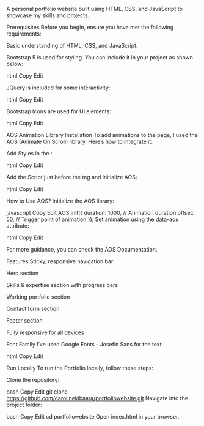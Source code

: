 A personal portfolio website built using HTML, CSS, and JavaScript to showcase my skills and projects.

Prerequisites
Before you begin, ensure you have met the following requirements:

Basic understanding of HTML, CSS, and JavaScript.

Bootstrap 5 is used for styling. You can include it in your project as shown below:

html
Copy
Edit
<!-- Bootstrap 5 CSS CDN Link -->
<link href="https://cdn.jsdelivr.net/npm/bootstrap@5.2.3/dist/css/bootstrap.min.css" rel="stylesheet" />
<!-- Bootstrap JavaScript CDN Link -->
<script src="https://cdn.jsdelivr.net/npm/bootstrap@5.2.3/dist/js/bootstrap.bundle.min.js"></script>
JQuery is included for some interactivity:

html
Copy
Edit
<!-- jQuery CDN Link -->
<script src="https://ajax.googleapis.com/ajax/libs/jquery/3.6.0/jquery.min.js"></script>
Bootstrap Icons are used for UI elements:

html
Copy
Edit
<!-- Bootstrap Icons CDN Link -->
<link rel="stylesheet" href="https://cdn.jsdelivr.net/npm/bootstrap-icons/font/bootstrap-icons.css" />
AOS Animation Library Installation
To add animations to the page, I used the AOS (Animate On Scroll) library. Here’s how to integrate it:

Add Styles in the <head>:

html
Copy
Edit
<link rel="stylesheet" href="https://unpkg.com/aos@next/dist/aos.css" />
Add the Script just before the </body> tag and initialize AOS:

html
Copy
Edit
<script src="https://unpkg.com/aos@next/dist/aos.js"></script>
<script>
  AOS.init();
</script>
How to Use AOS?
Initialize the AOS library:

javascript
Copy
Edit
AOS.init({
  duration: 1000,  // Animation duration
  offset: 50,      // Trigger point of animation
});
Set animation using the data-aos attribute:

html
Copy
Edit
<div data-aos="fade-in"></div>
For more guidance, you can check the AOS Documentation.

Features
Sticky, responsive navigation bar

Hero section

Skills & expertise section with progress bars

Working portfolio section

Contact form section

Footer section

Fully responsive for all devices

Font Family
I’ve used Google Fonts - Josefin Sans for the text:

html
Copy
Edit
<!-- Google Fonts Link -->
<link href="https://fonts.googleapis.com/css2?family=Josefin+Sans:wght@300;400;500;600;700&display=swap" rel="stylesheet">
Run Locally
To run the Portfolio locally, follow these steps:

Clone the repository:

bash
Copy
Edit
git clone https://github.com/carolinekibaara/portfoliowebsite.git
Navigate into the project folder:

bash
Copy
Edit
cd portfoliowebsite
Open index.html in your browser.





